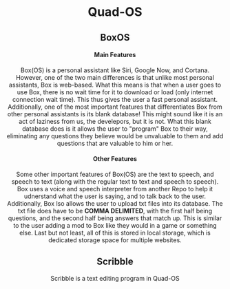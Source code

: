 <center>
<h1>Quad-OS</h1>
<h2>BoxOS</h2>
<h4>Main Features</h4>
<p>Box(OS) is a personal assistant like Siri, Google Now, and Cortana. However, one of the two main differences is that unlike most personal assistants, Box is web-based. What this means is that when a user goes to use Box, there is no wait time for it to download or load (only internet connection wait time). This thus gives the user a fast personal assistant. Additionally, one of the most important features that differentiates Box from other personal assistants is its blank database! This might sound like it is an act of laziness from us, the develepors, but it is not. What this blank database does is it allows the user to "program" Box to their way, eliminating any questions they believe would be unvaluable to them and add questions that are valuable to him or her.</p>
<h4>Other Features</h4>
<p>Some other important features of Box(OS) are the text to speech, and speech to text (along with the regular text to text and speech to speech). Box uses a voice and speech interpreter from another Repo to help it udnerstand what the user is saying, and to talk back to the user. Additionally, Box lso allows the user to upload txt files into its database. The txt file does have to be <strong>COMMA DELIMITED</strong>, with the first half being questions, and the second half being answers that match up. This is similar to the user adding a mod to Box like they would in a game or something else. Last but not least, all of this is stored in local storage, which is dedicated storage space for multiple websites.</p>
<h2>Scribble</h2>
<p>Scribble is a text editing program in Quad-OS</p>
</center>
